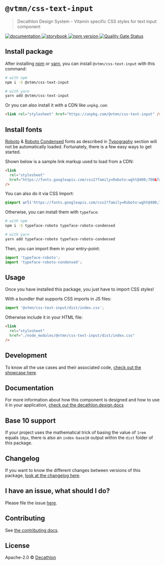 # `@vtmn/css-text-input`

> Decathlon Design System - Vitamin specific CSS styles for text input component

<a href="https://www.decathlon.design/726f8c765/p/31121d-text-input">
<img src="https://img.shields.io/badge/decathlon.design-docs-007dbc" alt="documentation" />
</a>
<a href="https://decathlon.github.io/vitamin-web/@vtmn/showcase-css/?path=/docs/components-text-input--default">
<img src="https://img.shields.io/badge/storybook-css-d891bc?style=flat&logo=storybook" alt="storybook" />
</a>
<a href="https://www.npmjs.com/package/@vtmn/css-text-input">
<img src="https://img.shields.io/npm/v/@vtmn/css-text-input?style=flat&logo=npm" alt="npm version" />
</a>
<a href="https://sonarcloud.io/dashboard?id=decathlon_vitamin-web_css">
<img src="https://sonarcloud.io/api/project_badges/measure?project=decathlon_vitamin-web_css&metric=alert_status" alt="Quality Gate Status" />
</a>

## Install package

After installing [npm](https://docs.npmjs.com/downloading-and-installing-node-js-and-npm) or [yarn](https://yarnpkg.com/en/docs/install), you can install `@vtmn/css-text-input` with this command:

```sh
# with npm
npm i -S @vtmn/css-text-input

# with yarn
yarn add @vtmn/css-text-input
```

Or you can also install it with a CDN like `unpkg.com`:

```html
<link rel="stylesheet" href="https://unpkg.com/@vtmn/css-text-input" />
```

## Install fonts

[Roboto](https://fonts.google.com/specimen/Roboto) & [Roboto Condensed](https://fonts.google.com/specimen/Roboto+Condensed) fonts as described in [Typography](https://www.decathlon.design/726f8c765/v/0/p/860e14-typography) section will not be automatically loaded. Fortunately, there is a few easy ways to get started.

Shown below is a sample link markup used to load from a CDN:

```html
<link
  rel="stylesheet"
  href="https://fonts.googleapis.com/css2?family=Roboto:wght@400;700&family=Roboto+Condensed:ital,wght@0,400;0,700;1,700&display=swap"
/>
```

You can also do it via CSS Import:

```css
@import url('https://fonts.googleapis.com/css2?family=Roboto:wght@400;700&family=Roboto+Condensed:ital,wght@0,400;0,700;1,700&display=swap');
```

Otherwise, you can install them with `typeface`:

```sh
# with npm
npm i -S typeface-roboto typeface-roboto-condensed

# with yarn
yarn add typeface-roboto typeface-roboto-condensed
```

Then, you can import them in your entry-point:

```javascript
import 'typeface-roboto';
import 'typeface-roboto-condensed';
```

## Usage

Once you have installed this package, you just have to import CSS styles!

With a bundler that supports CSS imports in JS files:

```javascript
import '@vtmn/css-text-input/dist/index.css';
```

Otherwise include it in your HTML file:

```html
<link
  rel="stylesheet"
  href="./node_modules/@vtmn/css-text-input/dist/index.css"
/>
```

## Development

To know all the use cases and their associated code, [check out the showcase here](https://decathlon.github.io/vitamin-web/@vtmn/showcase-css/index.html?path=/docs/components-text-input--default).

## Documentation

For more information about how this component is designed and how to use it in your application, [check out the decathlon.design docs](https://www.decathlon.design/726f8c765/p/31121d-text-input)

## Base 10 support

If your project uses the mathematical trick of basing the value of `1rem` equals `10px`, there is also an `index-base10` output within the `dist` folder of this package.

## Changelog

If you want to know the different changes between versions of this package, [look at the changelog here](https://github.com/Decathlon/vitamin-web/blob/main/packages/sources/css/src/components/text-input/CHANGELOG.md).

## I have an issue, what should I do?

Please file the issue [here](https://github.com/Decathlon/vitamin-web/issues/new).

## Contributing

See [the contributing docs](https://github.com/Decathlon/vitamin-web/blob/main/CONTRIBUTING.md).

## License

Apache-2.0 © [Decathlon](https://github.com/Decathlon)
